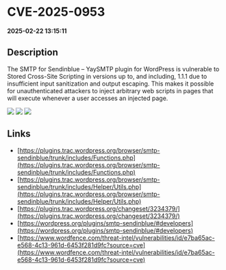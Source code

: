 # CVE-2025-0953

**2025-02-22 13:15:11**

## Description
The SMTP for Sendinblue – YaySMTP plugin for WordPress is vulnerable to Stored Cross-Site Scripting in versions up to, and including, 1.1.1 due to insufficient input sanitization and output escaping. This makes it possible for unauthenticated attackers to inject arbitrary web scripts in pages that will execute whenever a user accesses an injected page.

![](https://img.shields.io/static/v1?label=Score&message=7.2&color=red)
![](https://img.shields.io/static/v1?label=Severity&message=HIGH&color=red)
![](https://img.shields.io/static/v1?label=CWE&message=XSS&color=green)

## Links
- [https://plugins.trac.wordpress.org/browser/smtp-sendinblue/trunk/includes/Functions.php](https://plugins.trac.wordpress.org/browser/smtp-sendinblue/trunk/includes/Functions.php)
- [https://plugins.trac.wordpress.org/browser/smtp-sendinblue/trunk/includes/Helper/Utils.php](https://plugins.trac.wordpress.org/browser/smtp-sendinblue/trunk/includes/Helper/Utils.php)
- [https://plugins.trac.wordpress.org/changeset/3234379/](https://plugins.trac.wordpress.org/changeset/3234379/)
- [https://wordpress.org/plugins/smtp-sendinblue/#developers](https://wordpress.org/plugins/smtp-sendinblue/#developers)
- [https://www.wordfence.com/threat-intel/vulnerabilities/id/e7ba65ac-e568-4c13-961d-6453f281d9fc?source=cve](https://www.wordfence.com/threat-intel/vulnerabilities/id/e7ba65ac-e568-4c13-961d-6453f281d9fc?source=cve)
